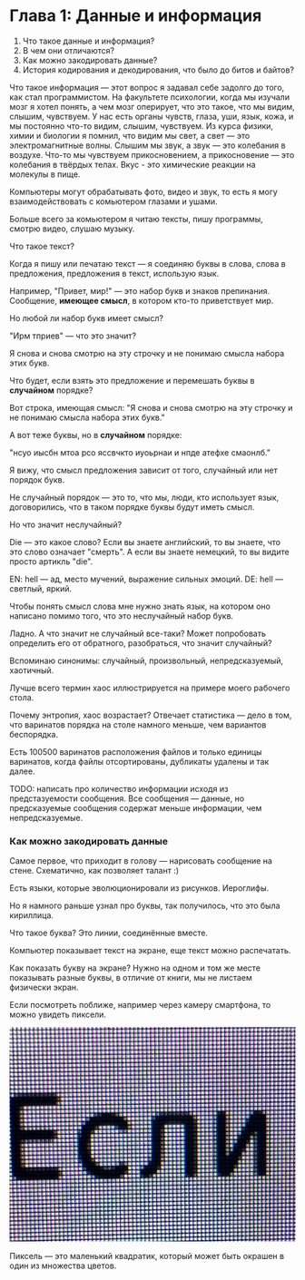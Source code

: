 # Глава 1: Данные и информация
1. Что такое данные и информация?
2. В чем они отличаются?
3. Как можно закодировать данные?
4. История кодирования и декодирования, что было до битов и байтов?


Что такое информация — этот вопрос я задавал себе задолго до того, как стал программистом. На факультете психологии, когда мы изучали мозг я хотел понять, а чем мозг оперирует, что это такое, что мы видим, слышим, чувствуем.
У нас есть органы чувств, глаза, уши, язык, кожа, и мы постоянно что-то видим, слышим, чувствуем.
Из курса физики, химии и биологии я помнил, что видим мы свет, а свет — это электромагнитные волны.
Слышим мы звук, а звук — это колебания в воздухе.
Что-то мы чувствуем прикосновением, а прикосновение — это колебания в твёрдых телах.
Вкус - это химические реакции на молекулы в пище.

Компьютеры могут обрабатывать фото, видео и звук, то есть я могу взаимодействовать с комьютером глазами и ушами.

Больше всего за комьютером я читаю тексты, пишу программы, смотрю видео, слушаю музыку.

Что такое текст? 

Когда я пишу или печатаю текст — я соединяю буквы в слова, слова в предложения, предложения в текст, использую язык.

Например, "Привет, мир!" — это набор букв и знаков препинания.
Сообщение, **имеющее смысл**, в котором кто-то приветствует мир.

Но любой ли набор букв имеет смысл?

"Ирм тприев" — что это значит?

Я снова и снова смотрю на эту строчку и не понимаю смысла набора этих букв.

Что будет, если взять это предложение и перемешать буквы в **случайном** порядке?

Вот строка, имеющая смысл:
"Я снова и снова смотрю на эту строчку и не понимаю смысла набора этих букв."

А вот теже буквы, но в **случайном** порядке:

"нсуо иысбн мтоа рсо яссвчкто иуоьрнаи и нпде атефхе смаонлб."

Я вижу, что смысл предложения зависит от того, случайный или нет порядок букв.

Не случайный порядок — это то, что мы, люди, кто использует язык, договорились, что в таком порядке буквы будут иметь смысл.

Но что значит неслучайный?

Die — это какое слово? Если вы знаете английский, то вы знаете, что это слово означает "смерть".
А если вы знаете немецкий, то вы видите просто артикль "die".

EN: hell — ад, место мучений, выражение сильных эмоций.
DE: hell — светлый, яркий.

Чтобы понять смысл слова мне нужно знать язык, на котором оно написано помимо того, что это неслучайный набор букв. 

Ладно. А что значит не случайный все-таки? Может попробовать определить его от обратного, 
разобраться, что значит случайный?

Вспоминаю синонимы: случайный, произвольный, непредсказуемый, хаотичный.

Лучше всего термин хаос иллюстрируется на примере моего рабочего стола.

Почему энтропия, хаос возрастает? Отвечает статистика — дело в том, что варинатов порядка
на столе намного меньше, чем вариантов беспорядка.

Есть 100500 варинатов расположения файлов и только единицы варинатов, когда файлы отсортированы, дубликаты удалены и так далее.

TODO: написать про количество информации исходя из предстазуемости сообщения.
Все сообщения — данные, но предсказуемые сообщения содержат меньше информации, чем непредсказуемые.

### Как можно закодировать данные

Самое первое, что приходит в голову — нарисовать сообщение на стене.
Схематично, как позволяет талант :)

Есть языки, которые эволюционировали из рисунков. Иероглифы.

Но я намного раньше узнал про буквы, так получилось, что это была кириллица.

Что такое буква? Это линии, соединённые вместе.

Компьютер показывает текст на экране, еще текст можно распечатать.

Как показать букву на экране? Нужно на одном и том же месте показывать разные буквы, в отличие от книги, 
мы не листаем физически экран.

Если посмотреть поближе, например через камеру смартфона, то можно увидеть пиксели.

![Пиксель](./images/pixels.jpeg)

Пиксель — это маленький квадратик, который может быть окрашен в один из множества цветов.






